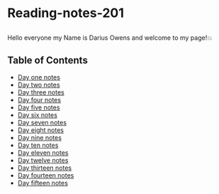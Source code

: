 # Reading-notes-201 

##
Hello everyone my Name is Darius Owens and welcome to my page!:boom:


## Table of Contents
- [Day one notes](class-01.md)
- [Day two notes](class-02.md)
- [Day three notes](class-03.md)
- [Day four notes](class-04.md)
- [Day five notes](class-05.md)
- [Day six notes](class-06.md)
- [Day seven notes](class-07.md)
- [Day eight notes](class-08.md)
- [Day nine notes](class-09.md)
- [Day ten notes]()
- [Day eleven notes]()
- [Day twelve notes]()
- [Day thirteen notes]()
- [Day fourteen notes]()
- [Day fifteen notes]()

